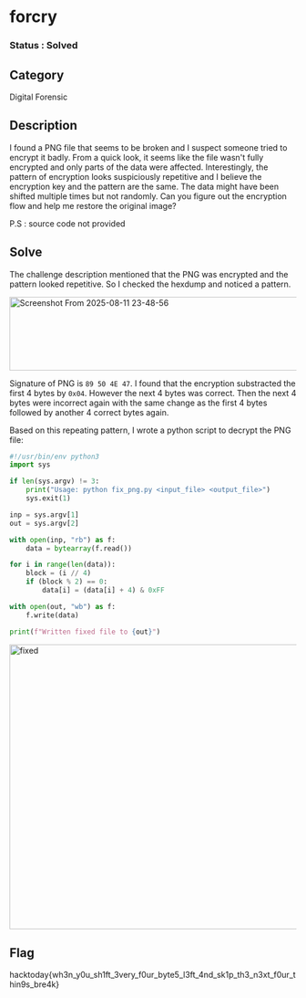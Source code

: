 # forcry

### Status : Solved

## Category
Digital Forensic

## Description
I found a PNG file that seems to be broken and I suspect someone tried to encrypt it badly. From a quick look, it seems like the file wasn't fully encrypted and only parts of the data were affected. Interestingly, the pattern of encryption looks suspiciously repetitive and I believe the encryption key and the pattern are the same. The data might have been shifted multiple times but not randomly. Can you figure out the encryption flow and help me restore the original image?

P.S : source code not provided

## Solve
The challenge description mentioned that the PNG was encrypted and the pattern looked repetitive. So I checked the hexdump and noticed a pattern.

<img width="644" height="129" alt="Screenshot From 2025-08-11 23-48-56" src="https://github.com/user-attachments/assets/ed2e8fb5-b657-4a0f-8998-adb164b36ae2" />

Signature of PNG is `89 50 4E 47`. I found that the encryption substracted the first 4 bytes by `0x04`. However the next 4 bytes was correct. Then the next 4 bytes were incorrect again with the same change as the first 4 bytes followed by another 4 correct bytes again.

Based on this repeating pattern, I wrote a python script to decrypt the PNG file:

```python
#!/usr/bin/env python3
import sys

if len(sys.argv) != 3:
    print("Usage: python fix_png.py <input_file> <output_file>")
    sys.exit(1)

inp = sys.argv[1]
out = sys.argv[2]

with open(inp, "rb") as f:
    data = bytearray(f.read())

for i in range(len(data)):
    block = (i // 4)
    if (block % 2) == 0:
        data[i] = (data[i] + 4) & 0xFF

with open(out, "wb") as f:
    f.write(data)

print(f"Written fixed file to {out}")
```

<img width="618" height="499" alt="fixed" src="https://github.com/user-attachments/assets/047c7229-d778-433e-b1c7-98d7cf9d1e13" />

## Flag
hacktoday{wh3n_y0u_sh1ft_3very_f0ur_byte5_l3ft_4nd_sk1p_th3_n3xt_f0ur_thin9s_bre4k}



